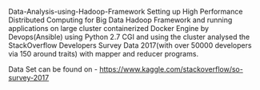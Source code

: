 Data-Analysis-using-Hadoop-Framework
Setting up High Performance Distributed Computing for Big Data Hadoop Framework and running applications on large cluster containerized Docker Engine by Devops(Ansible) using Python 2.7 CGI and using the cluster analysed the StackOverflow Developers Survey Data 2017(with over 50000 developers via 150 around traits) with mapper and reducer programs.

Data Set can be found on - https://www.kaggle.com/stackoverflow/so-survey-2017

